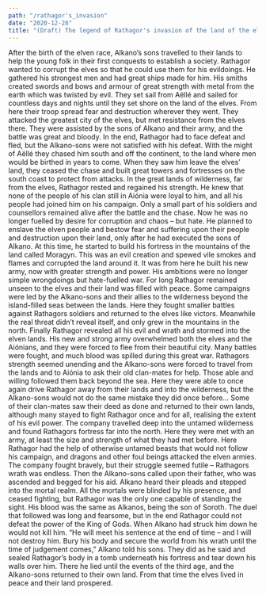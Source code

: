```yaml
---
path: "/rathagor's_invasion"
date: "2020-12-28"
title: "(Draft) The legend of Rathagor's invasion of the land of the elves"
---
```


After the birth of the elven race, Alkano’s sons travelled to their lands to help the young folk in their first conquests to establish a society. Rathagor wanted to corrupt the elves so that he could use them for his evildoings. He gathered his strongest men and had great ships made for him. His smiths created swords and bows and armour of great strength with metal from the earth which was twisted by evil. They set sail from Aëllé and sailed for countless days and nights until they set shore on the land of the elves. From here their troop spread fear and destruction wherever they went. They attacked the greatest city of the elves, but met resistance from the elves there. They were assisted by the sons of Alkano and their army, and the battle was great and bloody. In the end, Rathagor had to face defeat and fled, but the Alkano-sons were not satisfied with his defeat. With the might of Aëllé they chased him south and off the continent, to the land where men would be birthed in years to come. When they saw him leave the elves’ land, they ceased the chase and built great towers and fortresses on the south coast to protect from attacks.
In the great lands of wilderness, far from the elves, Rathagor rested and regained his strength. He knew that none of the people of his clan still in Aiónia were loyal to him, and all his people had joined him on his campaign. Only a small part of his soldiers and counsellors remained alive after the battle and the chase. Now he was no longer fuelled by desire for corruption and chaos – but hate. He planned to enslave the elven people and bestow fear and suffering upon their people and destruction upon their land, only after he had executed the sons of Alkano. At this time, he started to build his fortress in the mountains of the land called Moragyn. This was an evil creation and spewed vile smokes and flames and corrupted the land around it. It was from here he built his new army, now with greater strength and power. His ambitions were no longer simple wrongdoings but hate-fuelled war.
For long Rathagor remained unseen to the elves and their land was filled with peace. Some campaigns were led by the Alkano-sons and their allies to the wilderness beyond the island-filled seas between the lands. Here they fought smaller battles against Rathagors soldiers and returned to the elves like victors. Meanwhile the real threat didn’t reveal itself, and only grew in the mountains in the north. Finally Rathagor revealed all his evil and wrath and stormed into the elven lands. His new and strong army overwhelmed both the elves and the Aiónians, and they were forced to flee from their beautiful city. Many battles were fought, and much blood was spilled during this great war. Rathagors strength seemed unending and the Alkano-sons were forced to travel from the lands and to Aiónia to ask their old clan-mates for help. Those able and willing followed them back beyond the sea. Here they were able to once again drive Rathagor away from their lands and into the wilderness, but the Alkano-sons would not do the same mistake they did once before…
Some of their clan-mates saw their deed as done and returned to their own lands, although many stayed to fight Rathagor once and for all, realising the extent of his evil power. The company travelled deep into the untamed wilderness and found Rathagors fortress far into the north. Here they were met with an army, at least the size and strength of what they had met before. Here Rathagor had the help of otherwise untamed beasts that would not follow his campaign, and dragons and other foul beings attacked the elven armies. The company fought bravely, but their struggle seemed futile – Rathagors wrath was endless. Then the Alkano-sons called upon their father, who was ascended and begged for his aid. Alkano heard their pleads and stepped into the mortal realm. All the mortals were blinded by his presence, and ceased fighting, but Rathagor was the only one capable of standing the sight. His blood was the same as Alkanos, being the son of Soroth. The duel that followed was long and fearsome, but in the end Rathagor could not defeat the power of the King of Gods. When Alkano had struck him down he would not kill him. “He will meet his sentence at the end of time – and I will not destroy him. Bury his body and secure the world from his wrath until the time of judgement comes,” Alkano told his sons. They did as he said and sealed Rathagor’s body in a tomb underneath his fortress and tear down his walls over him. There he lied until the events of the third age, and the Alkano-sons returned to their own land. From that time the elves lived in peace and their land prospered.
